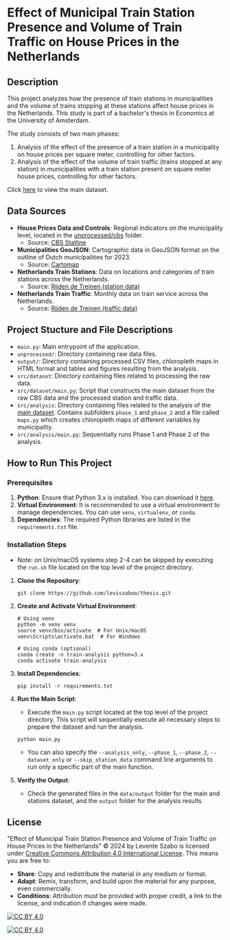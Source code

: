 # Effect of Municipal Train Station Presence and Volume of Train Traffic on House Prices in the Netherlands

## Description
This project analyzes how the presence of train stations in municipalities and the volume of trains stopping at these stations affect house prices in the Netherlands. This study is part of a bachelor's thesis in Economics at the University of Amsterdam. 

The study consists of two main phases:
1. Analysis of the effect of the presence of a train station in a municipality on house prices per square meter, controlling for other factors. 
2. Analysis of the effect of the volume of train traffic (trains stopped at any station) in municipalities with a train station present on square meter house prices, controlling for other factors.

Click [here](output/data/main.csv) to view the main dataset.

## Data Sources
- **House Prices Data and Controls**: Regional indicators on the municipality level, located in the [unprocessed/cbs](unprocessed/cbs/) folder.
  - Source: [CBS Statline](https://opendata.cbs.nl/statline/#/CBS/nl/)
- **Municipalities GeoJSON**: Cartographic data in GeoJSON format on the outline of Dutch municipalities for 2023.
  - Source: [Cartomap](https://github.com/cartomap/nl)
- **Netherlands Train Stations**: Data on locations and categories of train stations across the Netherlands.
  - Source: [Rijden de Treinen (station data)](https://www.rijdendetreinen.nl/open-data/treinstations)
- **Netherlands Train Traffic**: Monthly data on train service across the Netherlands.
  - Source: [Rijden de Treinen (traffic data)](https://www.rijdendetreinen.nl/open-data/treinarchief)

## Project Stucture and File Descriptions
- `main.py`: Main entrypoint of the application.
- `unprocessed/`: Directory containing raw data files.
- `output/`: Directory containing processed CSV files, chloropleth maps in HTML format and tables and figures resulting from the analysis.
- `src/dataset`: Directory containing files related to processing the raw data.
- `src/dataset/main.py`: Script that constructs the main dataset from the raw CBS data and the processed station and traffic data.
- `src/analysis`: Directory containing files related to the analysis of the [main dataset](output/data/main.csv). Contains subfolders `phase_1` and `phase_2` and a file called `maps.py` which creates chloropleth maps of different variables by municipality.
- `src/analysis/main.py`: Sequentially runs Phase 1 and Phase 2 of the analysis.

## How to Run This Project

### Prerequisites
1. **Python**: Ensure that Python 3.x is installed. You can download it [here](https://www.python.org/downloads/).
2. **Virtual Environment**: It is recommended to use a virtual environment to manage dependencies. You can use `venv`, `virtualenv`, or `conda`.
3. **Dependencies**: The required Python libraries are listed in the `requirements.txt` file.

### Installation Steps
- Note: on Unix/macOS systems step 2-4 can be skipped by executing the `run.sh` file located on the top level of the project directory. 
1. **Clone the Repository**:
   ```
   git clone https://github.com/leviszaboo/thesis.git
   ```
2. **Create and Activate Virtual Environment**:
   ```
   # Using venv
   python -m venv venv
   source venv/bin/activate  # For Unix/macOS
   venv\Scripts\activate.bat  # For Windows

   # Using conda (optional)
   conda create -n train-analysis python=3.x
   conda activate train-analysis
   ```
3. **Install Dependencies**:
   ```
   pip install -r requirements.txt
   ```
4. **Run the Main Script**:
   * Execute the `main.py` script located at the top level of the project directory. This script will sequentially execute all necessary steps to prepare the dataset and run the analysis.

   ```
   python main.py
   ```
   * You can also specify the `--analysis_only`, `--phase_1`, `--phase_2`, `--dataset_only` or `--skip_station_data` command line arguments to run only a specific part of the main function. 
5. **Verify the Output**:
   * Check the generated files in the `data/output` folder for the main and stations dataset, and the `output` folder for the analysis results.

## License
"Effect of Municipal Train Station Presence and Volume of Train Traffic on House Prices in the Netherlands" © 2024 by Levente Szabo is licensed under [Creative Commons Attribution 4.0 International License][cc-by]. This means you are free to:
- **Share**: Copy and redistribute the material in any medium or format.
- **Adapt**: Remix, transform, and build upon the material for any purpose, even commercially.
- **Conditions**: Attribution must be provided with proper credit, a link to the license, and indication if changes were made.

[![CC BY 4.0][cc-by-shield]][cc-by]

[![CC BY 4.0][cc-by-image]][cc-by]

[cc-by]: http://creativecommons.org/licenses/by/4.0/
[cc-by-image]: https://i.creativecommons.org/l/by/4.0/88x31.png
[cc-by-shield]: https://img.shields.io/badge/License-CC%20BY%204.0-lightgrey.svg



